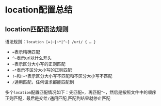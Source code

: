 # location配置总结

## location匹配语法规则

语法规则：`location [=|~|~*|^~] /uri/ { … }`

- `=`表示精确匹配
- `^~`表示url以什么开头
- `~`表示区分大小写的正则匹配
- `~*`表示不区分大小写的正则匹配
- `!~`和`!~*`表示区分大小写不匹配和不区分大小写不匹配
- `/`通用匹配，任何请求都能匹配到

多个`location`配置匹配情况如下：先匹配`=`，再匹配`^~`，然后是按照文件中的顺序正则匹配，最后是交给`/`通用匹配,匹配到结果就停止匹配


